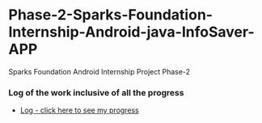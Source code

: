 # Phase-2-Sparks-Foundation-Internship-Android-java-InfoSaver-APP
Sparks Foundation Android Internship Project Phase-2

### Log of the work inclusive of all the progress
* [Log - click here to see my progress](https://github.com/maniSHarma7575/Phase-2-Sparks-Foundation-Internship-Android-java-InfoSaver-APP/blob/master/Log.md)
